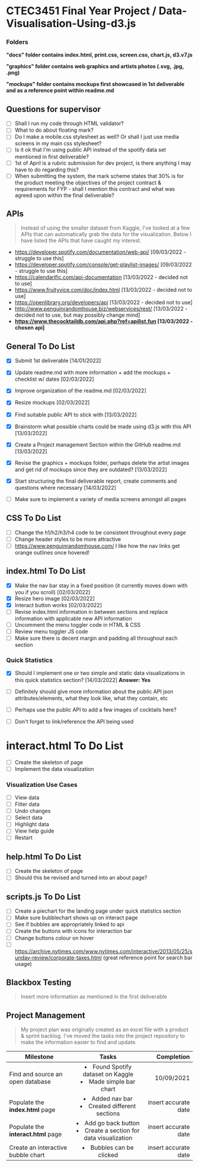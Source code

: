 # CTEC3451 Final Year Project / Data-Visualisation-Using-d3.js
### Folders
**"docs" folder contains index.html, print.css, screen.css, chart.js, d3.v7.js**

**"graphics" folder contains web graphics and artists photos (.svg, .jpg, .png)**

**"mockups" folder contains mockups first showcased in 1st deliverable and as a reference point within readme.md**


## Questions for supervisor
- [ ] Shall I run my code through HTML validator?
- [ ] What to do about floating mark?
- [ ] Do I make a mobile.css stylesheet as well? Or shall I just use media screens in my main css stylesheet?
- [ ] Is it ok that I'm using public API instead of the spotify data set mentioned in first deliverable? 
- [ ] 1st of April is a rubric submission for dev project, is there anything I may have to do regarding this?
- [ ] When submitting the system, the mark scheme states that 30% is for the product meeting the objectives of the project contract & requirements for FYP - shall I mention this contract and what was agreed upon within the final deliverable? 

## APIs
> Instead of using the smaller dataset from Kaggle, I've looked at a few APIs that can automatically grab the data for the visualization. Below I have listed the APIs that have caught my interest.
- https://developer.spotify.com/documentation/web-api/ [09/03/2022 - struggle to use this]
- https://developer.spotify.com/console/get-playlist-images/ [09/03/2022 - struggle to use this]
- https://calendarific.com/api-documentation [13/03/2022 - decided not to use]
- https://www.fruityvice.com/doc/index.html [13/03/2022 - decided not to use]
- https://openlibrary.org/developers/api [13/03/2022 - decided not to use]
- http://www.penguinrandomhouse.biz/webservices/rest/ [13/03/2022 - decided not to use, but may possibly change mind]
- **https://www.thecocktaildb.com/api.php?ref=apilist.fun [13/03/2022 - chosen api]**

## **General To Do List**
- [x] Submit 1st deliverable [14/01/2022]
- [x] Update readme.md with more information + add the mockups + checklist w/ dates [02/03/2022]
- [x] Improve organization of the readme.md [02/03/2022]
- [x] Resize mockups [02/03/2022]
- [x] Find suitable public API to stick with [13/03/2022]
- [x] Brainstorm what possible charts could be made using d3.js with this API [13/03/2022]
- [x] Create a Project management Section within the GitHub readme.md [13/03/2022]
- [x] Revise the graphics + mockups folder, perhaps delete the artist images and get rid of mockups since they are outdated? [13/03/2022]
- [x] Start structuring the final deliverable report, create comments and questions where necessary [14/03/2022]
- [ ] Make sure to implement a variety of media screens amongst all pages


## **CSS To Do List**
- [ ] Change the h1/h2/h3/h4 code to be consistent throughout every page
- [ ] Change header styles to be more attractive
- [ ] https://www.penguinrandomhouse.com/ I like how the nav links get orange outlines once hovered!

## **index.html To Do List**
- [x] Make the nav bar stay in a fixed position (it currently moves down with you if you scroll) [02/03/2022]
- [x] Resize hero image [02/03/2022]
- [x] Interact button works [02/03/2022]
- [ ] Revise index.html information in between sections and replace information with applicable new API information
- [ ] Uncomment the menu toggler code in HTML & CSS
- [ ] Review menu toggler JS code
- [ ] Make sure there is decent margin and padding all throughout each section

### Quick Statistics 
- [x] Should I implement one or two simple and static data visualizations in this quick statistics section? [14/03/2022] **Answer: Yes**
- [ ] Definitely should give more information about the public API json attributes/elements, what they look like, what they contain, etc
- [ ] Perhaps use the public API to add a few images of cocktails here?
- [ ] Don't forget to link/reference the API being used


# **interact.html To Do List**
- [ ] Create the skeleton of page
- [ ] Implement the data visualization

###  Visualization Use Cases
- [ ] View data
- [ ] Filter data
- [ ] Undo changes
- [ ] Select data
- [ ] Highlight data
- [ ] View help guide
- [ ] Restart

## **help.html To Do List**
- [ ] Create the skeleton of page
- [ ] Should this be revised and turned into an about page?

## **scripts.js To Do List**
- [ ] Create a piechart for the landing page under quick statistics section
- [ ] Make sure bubblechart shows up on interact page
- [ ] See if bubbles are appropriately linked to api
- [ ] Create the buttons with icons for interaction bar
- [ ] Change buttons colour on hover
- [ ] https://archive.nytimes.com/www.nytimes.com/interactive/2013/05/25/sunday-review/corporate-taxes.html (great reference point for search bar usage)

## Blackbox Testing
> Insert more information as mentioned in the first deliverable

## Project Management
> My project plan was originally created as an excel file with a product & sprint backlog. I've moved the tasks into the project repository to make the information easier to find and update. 

| Milestone                             | Tasks                                                                           | Completion  |
| -------------                         |:-------------:                                                                  | -----:      |
| Find and source an open database      | <li>Found Spotify dataset on Kaggle</li> <li>Made simple bar chart</li>         | 10/09/2021  |
| Populate the **index.html** page      | <li>Added nav bar</li> <li>Created different sections</li>                      | insert accurate date |
| Populate the **interact.html** page   | <li>Add go back button</li> <li>Create a section for data visualization</li>    | insert accurate date |
| Create an interactive bubble chart    | <li>Bubbles can be clicked</li>    | insert accurate date |

